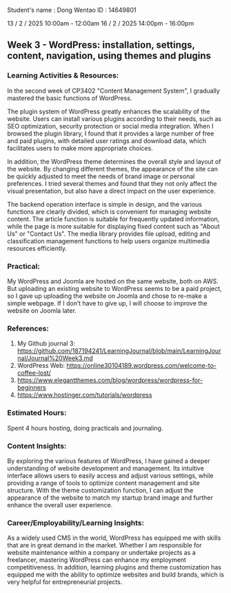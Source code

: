 Student's name	: Dong Wentao
ID			: 14649801

13 / 2 / 2025 10:00am - 12:00am
16 / 2 / 2025 14:00pm - 16:00pm


## Week 3 - WordPress: installation, settings, content, navigation, using themes and plugins	 


### Learning Activities & Resources:
In the second week of CP3402 "Content Management System", I gradually mastered the basic functions of WordPress.

The plugin system of WordPress greatly enhances the scalability of the website. Users can install various plugins according to their needs, such as SEO optimization, security protection or social media integration. When I browsed the plugin library, I found that it provides a large number of free and paid plugins, with detailed user ratings and download data, which facilitates users to make more appropriate choices.

In addition, the WordPress theme determines the overall style and layout of the website. By changing different themes, the appearance of the site can be quickly adjusted to meet the needs of brand image or personal preferences. I tried several themes and found that they not only affect the visual presentation, but also have a direct impact on the user experience.

The backend operation interface is simple in design, and the various functions are clearly divided, which is convenient for managing website content. The article function is suitable for frequently updated information, while the page is more suitable for displaying fixed content such as "About Us" or "Contact Us". The media library provides file upload, editing and classification management functions to help users organize multimedia resources efficiently.

### Practical:
My WordPress and Joomla are hosted on the same website, both on AWS. But uploading an existing website to WordPress seems to be a paid project, so I gave up uploading the website on Joomla and chose to re-make a simple webpage. If I don’t have to give up, I will choose to improve the website on Joomla later.

### References:
1. My Github journal 3: https://github.com/187194241/LearningJournal/blob/main/LearningJournal/Journal%20Week3.md
2. WordPress Web: https://online30104189.wordpress.com/welcome-to-coffee-lost/
3. https://www.elegantthemes.com/blog/wordpress/wordpress-for-beginners
4. https://www.hostinger.com/tutorials/wordpress

### Estimated Hours:
Spent 4 hours hosting, doing practicals and journaling.

### Content Insights:
By exploring the various features of WordPress, I have gained a deeper understanding of website development and management. Its intuitive interface allows users to easily access and adjust various settings, while providing a range of tools to optimize content management and site structure. With the theme customization function, I can adjust the appearance of the website to match my startup brand image and further enhance the overall user experience.

### Career/Employability/Learning Insights:
As a widely used CMS in the world, WordPress has equipped me with skills that are in great demand in the market. Whether I am responsible for website maintenance within a company or undertake projects as a freelancer, mastering WordPress can enhance my employment competitiveness. In addition, learning plugins and theme customization has equipped me with the ability to optimize websites and build brands, which is very helpful for entrepreneurial projects.
